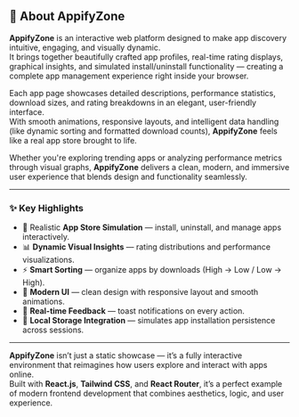 ## 📝 About AppifyZone

**AppifyZone** is an interactive web platform designed to make app discovery intuitive, engaging, and visually dynamic.  
It brings together beautifully crafted app profiles, real-time rating displays, graphical insights, and simulated install/uninstall functionality — creating a complete app management experience right inside your browser.

Each app page showcases detailed descriptions, performance statistics, download sizes, and rating breakdowns in an elegant, user-friendly interface.  
With smooth animations, responsive layouts, and intelligent data handling (like dynamic sorting and formatted download counts), **AppifyZone** feels like a real app store brought to life.

Whether you're exploring trending apps or analyzing performance metrics through visual graphs, **AppifyZone** delivers a clean, modern, and immersive user experience that blends design and functionality seamlessly.

---

### ✨ Key Highlights
- 📱 Realistic **App Store Simulation** — install, uninstall, and manage apps interactively.  
- 📊 **Dynamic Visual Insights** — rating distributions and performance visualizations.  
- ⚡ **Smart Sorting** — organize apps by downloads (High → Low / Low → High).  
- 🎨 **Modern UI** — clean design with responsive layout and smooth animations.  
- 💬 **Real-time Feedback** — toast notifications on every action.  
- 💾 **Local Storage Integration** — simulates app installation persistence across sessions.

---

**AppifyZone** isn’t just a static showcase — it’s a fully interactive environment that reimagines how users explore and interact with apps online.  
Built with **React.js**, **Tailwind CSS**, and **React Router**, it’s a perfect example of modern frontend development that combines aesthetics, logic, and user experience.
